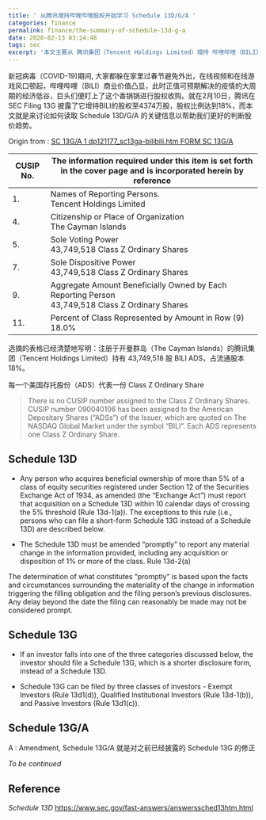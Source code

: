 ```yaml
---
title: ' 从腾讯增持哔哩哔哩股权开始学习 Schedule 13D/G/A '
categories: finance
permalink: finance/the-summary-of-schedule-13d-g-a
date: 2020-02-13 03:24:48
tags: sec
excerpt: '本文主要从 腾讯集团（Tencent Holdings Limited）增持 哔哩哔哩（BILI）股权去学习 Schedule 13D/G/A '
---
```




新冠病毒（COVID-19)期间, 大家都躲在家里过春节避免外出，在线视频和在线游戏风口顿起，哔哩哔哩（BILI）商业价值凸显，此时正值可预期解决的疫情的大周期的经济低谷，巨头们便盯上了这个香锅锅进行股权收购。就在2月10日，腾讯在 SEC Filing 13G 披露了它增持BILI的股权至4374万股，股权比例达到18%，而本文就是来讨论如何读取 Schedule 13D/G/A 的关键信息以帮助我们更好的判断股价趋势。

Origin from : [SC 13G/A 1 dp121177_sc13ga-bilibili.htm FORM SC 13G/A](https://www.sec.gov/Archives/edgar/data/1293451/000095010320002549/dp121177_sc13ga-bilibili.htm)

| **CUSIP No.** | The information required under this item is set forth in the cover page and is incorporated herein by reference |
| ------------- | ------------------------------------------------------------ |
| 1.            | Names of Reporting Persons. <br />Tencent Holdings Limited   |
| 4.            | Citizenship or Place of Organization <br />The Cayman Islands |
| 5.            | Sole Voting Power <br />43,749,518 Class Z Ordinary Shares   |
| 7.            | Sole Dispositive Power <br />43,749,518 Class Z Ordinary Shares |
| 9.            | Aggregate Amount Beneficially Owned by Each Reporting Person<br />43,749,518 Class Z Ordinary Shares |
| 11.           | Percent of Class Represented by Amount in Row (9) <br />18.0% |

选摘的表格已经清楚地写明：注册于开曼群岛（The Cayman Islands）的腾讯集团（Tencent Holdings Limited）持有 43,749,518 股 BILI ADS，占流通股本18%。

每一个美国存托股份（ADS）代表一份 Class Z Ordinary Share

> There is no CUSIP number assigned to the Class Z Ordinary Shares. CUSIP number 090040106 has been assigned to the American Depositary Shares (“ADSs”) of the Issuer, which are quoted on The NASDAQ Global Market under the symbol “BILI”. Each ADS represents one Class Z Ordinary Share.



## Schedule 13D

* Any person who acquires beneficial ownership of more than 5% of a class of equity securities registered under Section 12 of the Securities Exchange Act of 1934, as amended (the “Exchange Act”) must report that acquisition on a Schedule 13D within 10 calendar days of crossing the 5% threshold (Rule 13d-1(a)). The exceptions to this rule (i.e., persons who can file a short-form Schedule 13G instead of a Schedule 13D) are described below. 

* The Schedule 13D must be amended “promptly” to report any material change in the information provided, including any acquisition or disposition of 1% or more of the class. Rule 13d-2(a)

The determination of what constitutes “promptly” is based upon the facts and circumstances surrounding the materiality of the change in information triggering the filling obligation and the filing person’s previous disclosures. Any delay beyond the date the filing can reasonably be made may not be considered prompt.



## Schedule 13G

* If an investor falls into one of the three categories discussed below, the investor should file a Schedule 13G, which is a shorter disclosure form, instead of a Schedule 13D.

* Schedule 13G can be filed by three classes of investors - Exempt Investors (Rule 13d1(d)), Qualified Institutional Investors (Rule 13d-1(b)), and Passive Investors (Rule 13d1(c)). 



## Schedule 13G/A

A : Amendment, Schedule 13G/A 就是对之前已经披露的 Schedule 13G 的修正



_To be continued_

## Reference

_Schedule 13D_
https://www.sec.gov/fast-answers/answerssched13htm.html